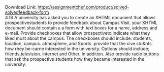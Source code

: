 Download Link: https://assignmentchef.com/product/solved-solvedfeedback-form
<br>
4.18 A university has asked you to create an XHTML document that allows prospectivestudents to provide feedback about Campus Visit. your XHTML document should contain a a form with text boxes for a name, address and e-mail. Provide checkboxes that allow prospectiveto indicate what they liked most about the campus. The checkboxes should include: students, location, campus. atmosphere, and Sports. provide that the cive stu&amp;nts how rhey be-carne interested in the university. Options should include; friends,television. internet and Other. In addition. Also provide radio buttons that ask the prospective students how they became interested in the university.